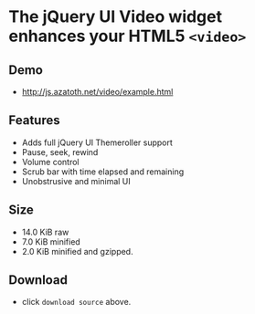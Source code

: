 # The jQuery UI Video widget enhances your HTML5 `<video>`

## Demo
* http://js.azatoth.net/video/example.html

## Features
* Adds full jQuery UI Themeroller support
* Pause, seek, rewind
* Volume control
* Scrub bar with time elapsed and remaining
* Unobstrusive and minimal UI

## Size
* 14.0 KiB raw
* 7.0 KiB minified
* 2.0 KiB minified and gzipped.

## Download
* click `download source` above.


